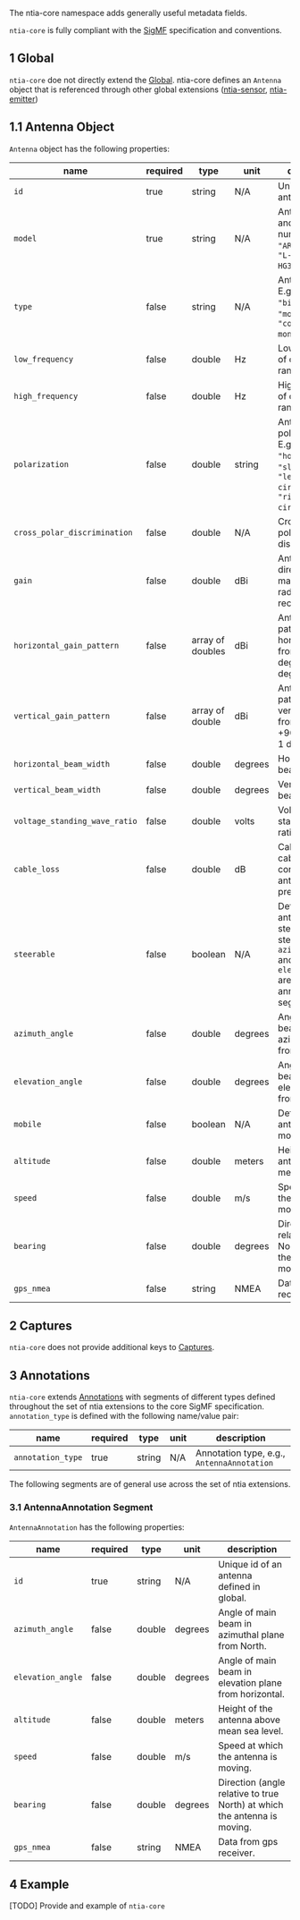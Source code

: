The ntia-core namespace adds generally useful metadata fields. 

`ntia-core` is fully compliant with the [SigMF](https://github.com/gnuradio/SigMF/blob/master/sigmf-spec.md#namespaces) specification and conventions.

## 1 Global
`ntia-core` doe not directly extend the [Global](https://github.com/gnuradio/SigMF/blob/master/sigmf-spec.md#global-object). ntia-core defines an `Antenna` object that is referenced through other global extensions ([ntia-sensor](https://github.com/NTIA/sigmf-ns-ntia/blob/master/ntia-sensor.sigmf-ext.md), [ntia-emitter](https://github.com/NTIA/sigmf-ns-ntia/blob/master/ntia-emtter.sigmf-ext.md))


## 1.1 Antenna Object
`Antenna` object has the following properties:

|name|required|type|unit|description|
|----|--------------|-------|-------|-----------|
|`id`|true|string|N/A|Unique id of the antenna.|
|`model`|true|string|N/A|Antenna make and model number. E.g. `"ARA CSB-16"`, `"L-com HG3512UP-NF"`.|
|`type`|false|string|N/A|Antenna type. E.g. `"dipole"`, `"biconical"`, `"monopole"`, `"conical monopole"`.|
|`low_frequency`|false|double|Hz|Low frequency of operational range.|
|`high_frequency`|false|double|Hz|High frequency of operational range.|
|`polarization`|false|double|string|Antenna polarization. E.g. `"vertical"`, `"horizontal"`, `"slant-45"`, `"left-hand circular"`, `"right-hand circular"`.|
|`cross_polar_discrimination`|false|double|N/A|Cross-polarization discrimination.|
|`gain`|false|double|dBi|Antenna gain in direction of maximum radiation or reception.|
|`horizontal_gain_pattern`|false|array of doubles|dBi|Antenna gain pattern in horizontal plane from 0 to 359 degrees in 1 degree steps.|
|`vertical_gain_pattern`|false|array of double|dBi|Antenna gain pattern in vertical plane from -90 to +90 degrees in 1 degree steps.|
|`horizontal_beam_width`|false|double|degrees|Horizontal 3-dB beamwidth.|
|`vertical_beam_width`|false|double|degrees|Vertical 3-dB beamwidth.|
|`voltage_standing_wave_ratio`|false|double|volts|Voltage standing wave ratio.|
|`cable_loss`|false|double|dB|Cable loss for cable connecting antenna and preselector.|
|`steerable`|false|boolean|N/A|Defines if the antenna is steerable. If steerable, then `azimuth_angle` and `elevation_angle` are specified in annotation segment.|
|`azimuth_angle`|false|double|degrees|Angle of main beam in azimuthal plane from North.|
|`elevation_angle`|false|double|degrees|Angle of main beam in elevation plane from horizontal.|
|`mobile`|false|boolean|N/A|Defines if the antenna is mobile or not.|
|`altitude`|false|double|meters|Height of the antenna above mean sea level.|
|`speed`|false|double|m/s|Speed at which the antenna is moving.|
|`bearing`|false|double|degrees|Direction (angle relative to true North) at which the antenna is moving.|
|`gps_nmea`|false|string|NMEA|Data from gps receiver.|

## 2 Captures
`ntia-core` does not provide additional keys to [Captures](https://github.com/gnuradio/SigMF/blob/master/sigmf-spec.md#captures-array).

## 3 Annotations
`ntia-core` extends [Annotations](https://github.com/gnuradio/SigMF/blob/master/sigmf-spec.md#annotations-array) with segments of different types defined throughout the set of ntia extensions to the core SigMF specification. `annotation_type` is defined with the following name/value pair:

|name|required|type|unit|description|
|----|--------------|-------|-------|-----------|
|`annotation_type`|true|string|N/A|Annotation type, e.g., `AntennaAnnotation`|

The following segments are of general use across the set of ntia extensions. 

### 3.1 AntennaAnnotation Segment
`AntennaAnnotation` has the following properties:  

|name|required|type|unit|description|
|----|--------------|-------|-------|-----------|
|`id`|true|string|N/A|Unique id of an antenna defined in global.|
|`azimuth_angle`|false|double|degrees|Angle of main beam in azimuthal plane from North.|
|`elevation_angle`|false|double|degrees|Angle of main beam in elevation plane from horizontal.|
|`altitude`|false|double|meters|Height of the antenna above mean sea level.|
|`speed`|false|double|m/s|Speed at which the antenna is moving.|
|`bearing`|false|double|degrees|Direction (angle relative to true North) at which the antenna is moving.|
|`gps_nmea`|false|string|NMEA|Data from gps receiver.|

## 4 Example
[TODO] Provide and example of `ntia-core`
